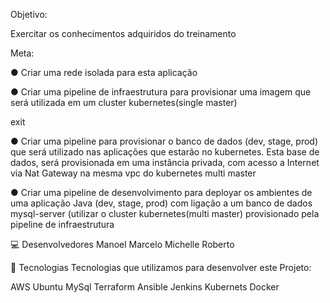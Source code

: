 Objetivo:

Exercitar os conhecimentos adquiridos do treinamento

Meta:

● Criar uma rede isolada para esta aplicação

● Criar uma pipeline de infraestrutura para provisionar uma imagem que será utilizada em um cluster kubernetes(single master)

exit


● Criar uma pipeline para provisionar o banco de dados (dev, stage, prod) que será utilizado nas aplicações que estarão no kubernetes. Esta base de dados, será provisionada em uma instância privada, com acesso a Internet via Nat Gateway na mesma vpc do kubernetes multi master

● Criar uma pipeline de desenvolvimento para deployar os ambientes de uma aplicação Java (dev, stage, prod) com ligação a um banco de dados mysql-server (utilizar o cluster kubernetes(multi master) provisionado pela pipeline de infraestrutura

💻 Desenvolvedores
Manoel
Marcelo 
Michelle
Roberto

🚀 Tecnologias
Tecnologias que utilizamos para desenvolver este Projeto:

AWS
Ubuntu
MySql
Terraform
Ansible
Jenkins
Kubernets
Docker
